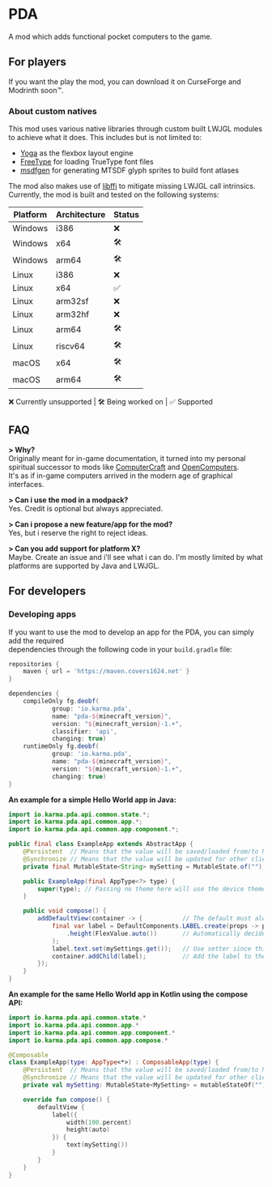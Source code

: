 # PDA

A mod which adds functional pocket computers to the game.

## For players

If you want the play the mod, you can download it on CurseForge and Modrinth soon&trade;.

### About custom natives

This mod uses various native libraries through custom built LWJGL modules to achieve what it does. This includes but is
not
limited to:

* [Yoga](https://github.com/facebook/yoga) as the flexbox layout engine
* [FreeType](https://github.com/freetype/freetype) for loading TrueType font files
* [msdfgen](https://github.com/Chlumsky/msdfgen) for generating MTSDF glyph sprites to build font atlases

The mod also makes use of [libffi](https://github.com/libffi/libffi) to mitigate missing LWJGL call intrinsics.  
Currently, the mod is built and tested on the following systems:

| Platform | Architecture | Status |
|----------|--------------|--------|
| Windows  | i386         | ❌      |
| Windows  | x64          | 🛠️      |
| Windows  | arm64        | 🛠️    |
| Linux    | i386         | ❌      |
| Linux    | x64          | ✅      |
| Linux    | arm32sf      | ❌      |
| Linux    | arm32hf      | ❌      |
| Linux    | arm64        | 🛠️    |
| Linux    | riscv64      | 🛠️    |
| macOS    | x64          | 🛠️      |
| macOS    | arm64        | 🛠️    |

❌ Currently unsupported | 🛠️ Being worked on | ✅ Supported

## FAQ

**> Why?**  
Originally meant for in-game documentation, it turned into my personal  
spiritual successor to mods like [ComputerCraft](https://tweaked.cc/) and [OpenComputers](https://www.curseforge.com/minecraft/mc-mods/opencomputers).  
It's as if in-game computers arrived in the modern age of graphical interfaces.

**> Can i use the mod in a modpack?**  
Yes. Credit is optional but always appreciated.

**> Can i propose a new feature/app for the mod?**  
Yes, but i reserve the right to reject ideas.

**> Can you add support for platform X?**  
Maybe. Create an issue and i'll see what i can do. I'm mostly limited by what  
platforms are supported by Java and LWJGL.

## For developers

### Developing apps

If you want to use the mod to develop an app for the PDA, you can simply add the required  
dependencies through the following code in your `build.gradle` file:

```groovy
repositories {
    maven { url = 'https://maven.covers1624.net' }
}

dependencies {
    compileOnly fg.deobf(
            group: 'io.karma.pda',
            name: "pda-${minecraft_version}",
            version: "${minecraft_version}-1.+",
            classifier: 'api',
            changing: true)
    runtimeOnly fg.deobf(
            group: 'io.karma.pda',
            name: "pda-${minecraft_version}",
            version: "${minecraft_version}-1.+",
            changing: true)
}
```

**An example for a simple Hello World app in Java:**

```java
import io.karma.pda.api.common.state.*;
import io.karma.pda.api.common.app.*;
import io.karma.pda.api.common.app.component.*;

public final class ExampleApp extends AbstractApp {
    @Persistent  // Means that the value will be saved/loaded from/to NBT
    @Synchronize // Means that the value will be updated for other clients in realtime
    private final MutableState<String> mySetting = MutableState.of("");

    public ExampleApp(final AppType<?> type) {
        super(type); // Passing no theme here will use the device theme
    }

    public void compose() {
        addDefaultView(container -> {           // The default must always be present
            final var label = DefaultComponents.LABEL.create(props -> props.width(FlexValue.percent(100F)) // 100% of the width of the parent
                .height(FlexValue.auto())       // Automatically decide on the height
            );
            label.text.set(mySettings.get());   // Use setter since this is a syncable property
            container.addChild(label);          // Add the label to the container of the default view
        });
    }
}
```

**An example for the same Hello World app in Kotlin using the compose API:**

```kotlin
import io.karma.pda.api.common.state.*
import io.karma.pda.api.common.app.*
import io.karma.pda.api.common.app.component.*
import io.karma.pda.api.common.app.compose.*

@Composable
class ExampleApp(type: AppType<*>) : ComposableApp(type) {
    @Persistent  // Means that the value will be saved/loaded from/to NBT
    @Synchronize // Means that the value will be updated for other clients in realtime
    private val mySetting: MutableState<MySetting> = mutableStateOf("")

    override fun compose() {
        defaultView {
            label({
                width(100.percent)
                height(auto)
            }) {
                text(mySetting())
            }
        }
    }
}
```